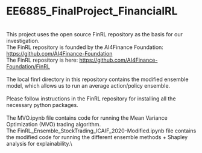 # EE6885_FinalProject_FinancialRL
\
This project uses the open source FinRL repository as the basis for our investigation. \
The FinRL repository is founded by the AI4Finance Foundation: https://github.com/AI4Finance-Foundation \
The FinRL repository is here: https://github.com/AI4Finance-Foundation/FinRL \
\
The local finrl directory in this repository contains the modified ensemble model, which allows us to run an average action/policy ensemble.\
\
Please follow instructions in the FinRL repository for installing all the necessary python packages.\
\
The MVO.ipynb file contains code for running the Mean Variance Optimization (MVO) trading algorithm.\
The FinRL_Ensemble_StockTrading_ICAIF_2020-Modified.ipynb file contains the modified code for running the different ensemble methods + Shapley analysis for explainability.\
